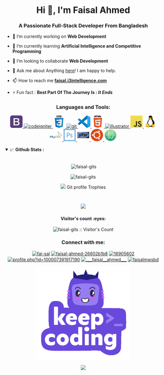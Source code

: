 <h1 align="center">Hi 👋, I'm Faisal Ahmed</h1>
<h3 align="center">A Passionate Full-Stack Developer From Bangladesh</h3>

- 🔭 I’m currently working on **Web Development**

- 🌱 I’m currently learning **Artificial Intelligence and Competitive Programming**

- 👯 I’m looking to collaborate **Web Development** 

<!-- - 🤝 I’m looking for help **Internships** -->

- 💬 Ask me about Anything [here](https://github.com/faisali3/issues/issues/new)! I am happy to help.

<!-- - 📫 How to reach me **faisalahmed4572@gmail.com** -->
- 📫 How to reach me  **[faisal.i3intelligence.com](https://faisal.i3intelligence.com/)**

- ⚡ Fun fact : **Best Part Of The Journey Is : *It Ends***

<h3 align="center">Languages and Tools:</h3>
<p align="center"> 
	<a href="https://getbootstrap.com" target="_blank"> <img src="https://raw.githubusercontent.com/github/explore/80688e429a7d4ef2fca1e82350fe8e3517d3494d/topics/bootstrap/bootstrap.png" alt="bootstrap" width="40" height="40"/> </a> 
	<a href="https://codeigniter.com" target="_blank"> <img src="https://cdn.worldvectorlogo.com/logos/codeigniter.svg" alt="codeigniter" width="40" height="40"/> </a> 
	<a href="https://www.w3schools.com/css/" target="_blank"> <img src="https://raw.githubusercontent.com/devicons/devicon/master/icons/css3/css3-original-wordmark.svg" alt="css3" width="40" height="40"/> </a> 
	<a href="https://git-scm.com/" target="_blank"> <img src="https://www.vectorlogo.zone/logos/git-scm/git-scm-icon.svg" alt="git" width="40" height="40"/> </a> 
	<a href="https://code.visualstudio.com" target="_blank"> <img src="https://raw.githubusercontent.com/github/explore/80688e429a7d4ef2fca1e82350fe8e3517d3494d/topics/visual-studio-code/visual-studio-code.png" alt="vs" width="40" height="40"/> </a> 
	<a href="https://www.w3.org/html/" target="_blank"> <img src="https://raw.githubusercontent.com/devicons/devicon/master/icons/html5/html5-original-wordmark.svg" alt="html5" width="40" height="40"/> </a>
	<a href="https://www.adobe.com/in/products/illustrator.html" target="_blank"> <img src="https://www.vectorlogo.zone/logos/adobe_illustrator/adobe_illustrator-icon.svg" alt="illustrator" width="40" height="40"/> </a> 
	<a href="https://developer.mozilla.org/en-US/docs/Web/JavaScript" target="_blank"> <img src="https://raw.githubusercontent.com/devicons/devicon/master/icons/javascript/javascript-original.svg" alt="javascript" width="40" height="40"/> </a> 
	<a href="https://www.linux.org/" target="_blank"> <img src="https://raw.githubusercontent.com/devicons/devicon/master/icons/linux/linux-original.svg" alt="linux" width="40" height="40"/> </a> 
	<a href="https://www.mysql.com/" target="_blank"> <img src="https://raw.githubusercontent.com/devicons/devicon/master/icons/mysql/mysql-original-wordmark.svg" alt="mysql" width="40" height="40"/> </a> 
	<a href="https://www.photoshop.com/en" target="_blank"> <img src="https://raw.githubusercontent.com/devicons/devicon/master/icons/photoshop/photoshop-line.svg" alt="photoshop" width="40" height="40"/> </a> 
	<a href="https://www.php.net" target="_blank"> <img src="https://raw.githubusercontent.com/devicons/devicon/master/icons/php/php-original.svg" alt="php" width="40" height="40"/> </a> 
	<a href="https://ubuntu.com" target="_blank"> <img src="https://raw.githubusercontent.com/github/explore/80688e429a7d4ef2fca1e82350fe8e3517d3494d/topics/ubuntu/ubuntu.png" alt="ubuntu" width="40" height="40"/> </a> 
	<a href="https://atom.io" target="_blank"> <img src="https://github.com/faisal-gits/logo/blob/16460af4efab9e8579ade5d316b0962cd6d7344b/atom-editor.png" alt="atom" width="40" height="40"/> </a> 
</p>

<details open="">
<summary>
  <g-emoji class="g-emoji" alias="chart_with_upwards_trend" fallback-src="https://github.githubassets.com/images/icons/emoji/unicode/1f4c8.png">📈</g-emoji> 
  <strong>Github Stats : </strong>
</summary>
<br>
 
<p align="center">&nbsp;<img align="center" src="https://github-readme-stats.vercel.app/api?username=faisal-gits&show_icons=true&locale=en" alt="faisal-gits" /></p>

<p align="center"><img align="center" src="https://github-readme-streak-stats.herokuapp.com/?user=faisal-gits&" alt="faisal-gits" /></p>
<p align="center"><img src="https://media.giphy.com/media/QaMcXSekUWx7aogAUr/giphy.gif" width="30" />&nbsp;Git profile Trophies</p><br>
<p align="center"><img src="https://github-profile-trophy.vercel.app/?username=faisal-gits&theme=juicyfresh&no-bg=true" /></p>
<!-- <p align="center"><img align="center" src="https://github-readme-stats.vercel.app/api/wakatime?username=faisal4572&theme=tokyonight" /></p>	 -->
<!-- <p align="left"> 
<img src="https://komarev.com/ghpvc/?username=faisal-gits&color=brightgreen" alt="watching_count" />
 </p>	 -->
<h4 align="center">Visitor's count :eyes:</h4>

<p align="center"><img src="https://profile-counter.glitch.me/{faisal-gits}/count.svg" alt="faisal-gits :: Visitor's Count" /></p>
	
<h3 align="center">Connect with me:</h3>
<p align="center">
<a href="https://codepen.io/fai-sal" target="blank"><img align="center" src="https://raw.githubusercontent.com/rahuldkjain/github-profile-readme-generator/master/src/images/icons/Social/codepen.svg" alt="fai-sal" height="30" width="40" /></a>
<a href="https://linkedin.com/in/faisal-ahmed-26602b1b8" target="blank"><img align="center" src="https://raw.githubusercontent.com/rahuldkjain/github-profile-readme-generator/master/src/images/icons/Social/linked-in-alt.svg" alt="faisal-ahmed-26602b1b8" height="30" width="40" /></a>
<a href="https://stackoverflow.com/users/16905602" target="blank"><img align="center" src="https://raw.githubusercontent.com/rahuldkjain/github-profile-readme-generator/master/src/images/icons/Social/stack-overflow.svg" alt="16905602" height="30" width="40" /></a>
<a href="https://fb.com/profile.php?id=100007391917190" target="blank"><img align="center" src="https://raw.githubusercontent.com/rahuldkjain/github-profile-readme-generator/master/src/images/icons/Social/facebook.svg" alt="profile.php?id=100007391917190" height="30" width="40" /></a>
<a href="https://instagram.com/___faisal__ahmed___" target="blank"><img align="center" src="https://raw.githubusercontent.com/rahuldkjain/github-profile-readme-generator/master/src/images/icons/Social/instagram.svg" alt="___faisal__ahmed___" height="30" width="40" /></a>
<a href="https://www.hackerrank.com/faisalmwsbd" target="blank"><img align="center" src="https://raw.githubusercontent.com/rahuldkjain/github-profile-readme-generator/master/src/images/icons/Social/hackerrank.svg" alt="faisalmwsbd" height="30" width="40" /></a>
</p>
	
<p align="center"><a href="#" target="_blank"> <img src="https://github.com/faisal-gits/logo/blob/main/keep_coding.gif" alt="code" width="300" /> </a></p>
<p align="center"><img src="https://media.giphy.com/media/jpVnC65DmYeyRL4LHS/giphy.gif" width="20%"></p>
